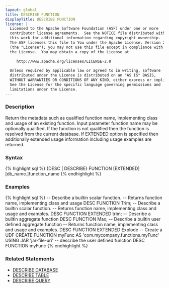 ```yaml
---
layout: global
title: DESCRIBE FUNCTION
displayTitle: DESCRIBE FUNCTION
license: |
  Licensed to the Apache Software Foundation (ASF) under one or more
  contributor license agreements.  See the NOTICE file distributed with
  this work for additional information regarding copyright ownership.
  The ASF licenses this file to You under the Apache License, Version 2.0
  (the "License"); you may not use this file except in compliance with
  the License.  You may obtain a copy of the License at
 
     http://www.apache.org/licenses/LICENSE-2.0
 
  Unless required by applicable law or agreed to in writing, software
  distributed under the License is distributed on an "AS IS" BASIS,
  WITHOUT WARRANTIES OR CONDITIONS OF ANY KIND, either express or implied.
  See the License for the specific language governing permissions and
  limitations under the License.
---
```

### Description

Return the metadata such as qualified function name, implementing class and usage of an existing function.
Input parameter function name may be optionally qualified. If the function is not qualified then the function is
resolved from the current database. If EXTENDED option is specified then additionally extended usage information
including usage examples are returned. 

### Syntax
{% highlight sql %}
{DESC | DESCRIBE} FUNCTION [EXTENDED] [db_name.]function_name
{% endhighlight %}

### Examples
{% highlight sql %}
-- Describe a builtin scalar function.
-- Returns function name, implementing class and usage
DESC FUNCTION Trim;
-- Describe a builtin scalar function.
-- Returns function name, implementing class and usage and examples.
DESC FUNCTION EXTENDED trim;
-- Describe a builtin aggregate function
DESC FUNCTION Max;
-- Describe a builtin user defined aggregate function
-- Returns function name, implementing class and usage and examples.
DESC FUNCTION EXTENDED Explode
-- Create a UDF
CREATE FUNCTION myFunc
AS 'com.mycompany.functions.myFunc'
USING JAR 'jar-file-uri'
-- describe the user defined function
DESC FUNCTION myFunc
{% endhighlight %}

### Related Statements
- [DESCRIBE DATABASE](sql-ref-syntax-aux-describe-database.html)
- [DESCRIBE TABLE](sql-ref-syntax-aux-describe-table.html)
- [DESCRIBE QUERY](sql-ref-syntax-aux-describe-query.html)

